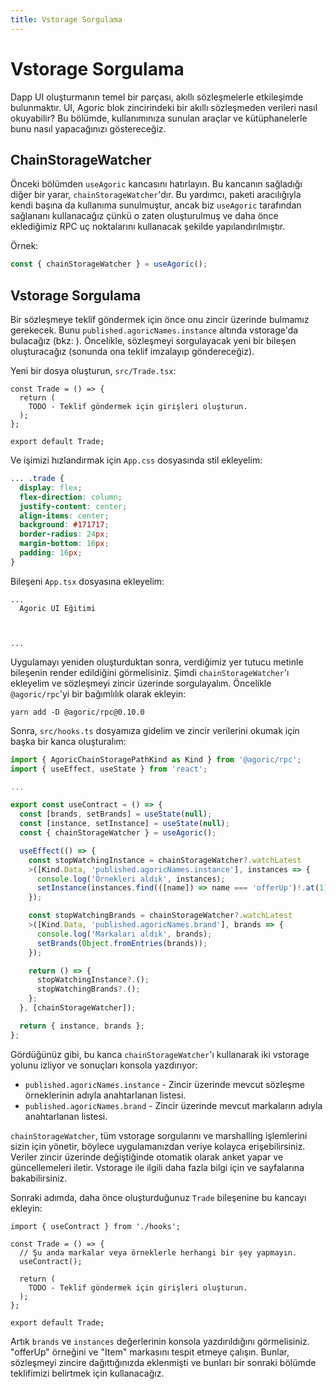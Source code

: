 ```yaml
---
title: Vstorage Sorgulama
---
```


# Vstorage Sorgulama

Dapp UI oluşturmanın temel bir parçası, akıllı sözleşmelerle etkileşimde bulunmaktır. UI, Agoric blok zincirindeki bir akıllı sözleşmeden verileri nasıl okuyabilir? Bu bölümde, kullanımınıza sunulan araçlar ve kütüphanelerle bunu nasıl yapacağınızı göstereceğiz.

## ChainStorageWatcher

Önceki bölümden `useAgoric` kancasını hatırlayın. Bu kancanın sağladığı diğer bir yarar, `chainStorageWatcher`'dır. Bu yardımcı,  paketi aracılığıyla kendi başına da kullanıma sunulmuştur, ancak biz `useAgoric` tarafından sağlananı kullanacağız çünkü o zaten oluşturulmuş ve daha önce eklediğimiz RPC uç noktalarını kullanacak şekilde yapılandırılmıştır.

Örnek:

```ts
const { chainStorageWatcher } = useAgoric();
```

## Vstorage Sorgulama

Bir sözleşmeye teklif göndermek için önce onu zincir üzerinde bulmamız gerekecek. Bunu `published.agoricNames.instance` altında vstorage'da bulacağız (bkz: ). Öncelikle, sözleşmeyi sorgulayacak yeni bir bileşen oluşturacağız (sonunda ona teklif imzalayıp göndereceğiz).

Yeni bir dosya oluşturun, `src/Trade.tsx`:

```tsx
const Trade = () => {
  return (
    TODO - Teklif göndermek için girişleri oluşturun.
  );
};

export default Trade;
```

Ve işimizi hızlandırmak için `App.css` dosyasında stil ekleyelim:

```css
... .trade {
  display: flex;
  flex-direction: column;
  justify-content: center;
  align-items: center;
  background: #171717;
  border-radius: 24px;
  margin-bottom: 16px;
  padding: 16px;
}
```

Bileşeni `App.tsx` dosyasına ekleyelim:

```tsx
...
  Agoric UI Eğitimi
  
  
  
...
```

Uygulamayı yeniden oluşturduktan sonra, verdiğimiz yer tutucu metinle bileşenin render edildiğini görmelisiniz. Şimdi `chainStorageWatcher`'ı ekleyelim ve sözleşmeyi zincir üzerinde sorgulayalım. Öncelikle `@agoric/rpc`'yi bir bağımlılık olarak ekleyin:

```
yarn add -D @agoric/rpc@0.10.0
```

Sonra, `src/hooks.ts` dosyamıza gidelim ve zincir verilerini okumak için başka bir kanca oluşturalım:

```ts
import { AgoricChainStoragePathKind as Kind } from '@agoric/rpc';
import { useEffect, useState } from 'react';

...

export const useContract = () => {
  const [brands, setBrands] = useState(null);
  const [instance, setInstance] = useState(null);
  const { chainStorageWatcher } = useAgoric();

  useEffect(() => {
    const stopWatchingInstance = chainStorageWatcher?.watchLatest
    >([Kind.Data, 'published.agoricNames.instance'], instances => {
      console.log('Örnekleri aldık', instances);
      setInstance(instances.find(([name]) => name === 'offerUp')!.at(1));
    });

    const stopWatchingBrands = chainStorageWatcher?.watchLatest
    >([Kind.Data, 'published.agoricNames.brand'], brands => {
      console.log('Markaları aldık', brands);
      setBrands(Object.fromEntries(brands));
    });

    return () => {
      stopWatchingInstance?.();
      stopWatchingBrands?.();
    };
  }, [chainStorageWatcher]);

  return { instance, brands };
};

```

Gördüğünüz gibi, bu kanca `chainStorageWatcher`'ı kullanarak iki vstorage yolunu izliyor ve sonuçları konsola yazdırıyor:

- `published.agoricNames.instance` - Zincir üzerinde mevcut sözleşme örneklerinin adıyla anahtarlanan listesi.
- `published.agoricNames.brand` - Zincir üzerinde mevcut markaların adıyla anahtarlanan listesi.

`chainStorageWatcher`, tüm vstorage sorgularını ve marshalling işlemlerini sizin için yönetir, böylece uygulamanızdan veriye kolayca erişebilirsiniz. Veriler zincir üzerinde değiştiğinde otomatik olarak anket yapar ve güncellemeleri iletir. Vstorage ile ilgili daha fazla bilgi için  ve  sayfalarına bakabilirsiniz.

Sonraki adımda, daha önce oluşturduğunuz `Trade` bileşenine bu kancayı ekleyin:

```tsx
import { useContract } from './hooks';

const Trade = () => {
  // Şu anda markalar veya örneklerle herhangi bir şey yapmayın.
  useContract();

  return (
    TODO - Teklif göndermek için girişleri oluşturun.
  );
};

export default Trade;
```

Artık `brands` ve `instances` değerlerinin konsola yazdırıldığını görmelisiniz. "offerUp" örneğini ve "Item" markasını tespit etmeye çalışın. Bunlar, sözleşmeyi zincire dağıttığınızda eklenmişti ve bunları bir sonraki bölümde teklifimizi belirtmek için kullanacağız.